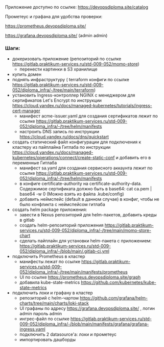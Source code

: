 Приложение доступно по ссылке: https://devopsdiploma.site/catalog

Прометеус и графана для удобства проверки:

 https://prometheus.devopsdiploma.site/

 https://grafana.devopsdiploma.site/ (admin admin)
### Шаги:
- докеризовать приложение  (репозиторий по ссылке https://gitlab.praktikum-services.ru/std-009-052/momo-store)
    - перенести картинки в S3 хранилище
-  купить домен
-  поднять инфраструктуру ( terraform конфиги по ссылке https://gitlab.praktikum-services.ru/std-009-052/diploma_infra/-/tree/main/terraform)
- установить Ingress-контроллер NGINX с менеджером для сертификатов Let's Encrypt по инструкции https://cloud.yandex.ru/docs/managed-kubernetes/tutorials/ingress-cert-manager 
	- манифест acme-issuer.yaml для создания сертификатов лежит по ссылке https://gitlab.praktikum-services.ru/std-009-052/diploma_infra/-/tree/helm/manifests
	- настроить DNS запись по инструкции https://cloud.yandex.ru/docs/dns/quickstart
- создать статический файл конфигурации для подключения к кластеру из пайплайна Гитлаба по инструкции https://cloud.yandex.ru/docs/managed-kubernetes/operations/connect/create-static-conf и добавить его в переменные Гитлаба
	- манифест sa.yaml для создания сервисного аккаунта лежит по ссылке https://gitlab.praktikum-services.ru/std-009-052/diploma_infra/-/tree/helm/manifests
	- в конфиге certificate-authority на certificate-authority-data. Содержимое сертификата должно быть в base64: cat ca.pem | base64 -w 0  (Mожно взять из файла .kube/config)
	- добавить неймспейс (default в данном случае) в конфиг, чтобы не было конфликта с неймспейсом гитлаба 
- создать helm package приложения:
	- завести в Nexus  репозиторий для helm-пакетов, добавить креды в gitlab
	- создать helm-репозиторий приложения https://gitlab.praktikum-services.ru/std-009-052/diploma_infra/-/tree/main/momo-store-chart
	- сделать пайплайн для установки helm-пакета с приложением: https://gitlab.praktikum-services.ru/std-009-052/diploma_infra/-/blob/main/.gitlab-ci.yml
- подключить Prometheus в кластер
	- манифесты лежат по ссылке https://gitlab.praktikum-services.ru/std-009-052/diploma_infra/-/tree/main/manifests/prometheus
	- UI по ссылке https://prometheus.devopsdiploma.site/graph 
	- добавила kube-state-metrics https://github.com/kubernetes/kube-state-metrics 
- подключить локи и графану в кластер
	- репозиторий с helm-чартом https://github.com/grafana/helm-charts/tree/main/charts/loki-stack
	- UI графаны по адресу https://grafana.devopsdiploma.site/ , логин admin пароль admin 
	- ингрес-файл по ссылке https://gitlab.praktikum-services.ru/std-009-052/diploma_infra/-/blob/main/manifests/grafana/grafana-ingress.yaml
	- подключить 2 datasource'а: локи и прометеус
	- импортировать дашборды
